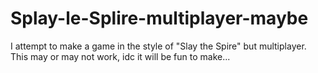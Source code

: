 # Splay-le-Splire-multiplayer-maybe
I attempt to make a game in the style of "Slay the Spire" but multiplayer. This may or may not work, idc it will be fun to make...
